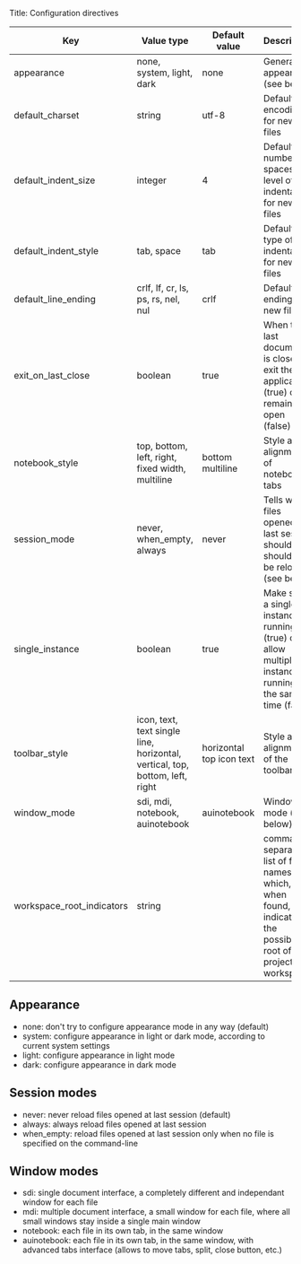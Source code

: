Title: Configuration directives

Key | Value type | Default value | Description
-----|-----|-----|-----
appearance | none, system, light, dark | none |General UI appearance (see below) 
default_charset  | string | utf-8 | Default encoding for new files
default_indent_size | integer | 4 | Default number of spaces of a level of indentation for new files
default_indent_style |  tab, space | tab | Default type of indentation for new files
default_line_ending | crlf, lf, cr, ls, ps, rs, nel, nul | crlf | Default  line ending for new files
exit_on_last_close | boolean | true | When the last document is closed, exit the application (true) or remain open (false)
notebook_style | top, bottom, left, right, fixed width, multiline | bottom multiline | Style and alignment of notebook tabs
session_mode | never, when_empty, always | never | Tells when files opened at last session should or shouldn't be reloaded (see below)
single_instance | boolean | true | Make sure a single instance is running (true) or allow multiple instances running at the same time (false)
toolbar_style | icon, text, text single line, horizontal, vertical, top, bottom, left, right | horizontal top icon text | Style and alignment of the toolbar
window_mode | sdi, mdi, notebook, auinotebook | auinotebook | Windowing mode (see below)
workspace_root_indicators | string | | comma-separated list of file names which, when found, indicates the possible root of a project workspace

## Appearance
- none: don't try to configure appearance mode in any way (default)
- system: configure appearance in light or dark mode, according to current system settings
- light: configure appearance in light mode
- dark: configure appearance in dark mode

## Session modes
- never: never reload files opened at last session (default)
- always: always reload files opened at last session
- when_empty: reload files opened at last session only when no file is specified on the command-line

## Window modes
- sdi: single document interface, a completely different and independant window for each file
- mdi: multiple document interface, a small window for each file, where all small windows stay inside a single main window
- notebook: each file in its own tab, in the same window
- auinotebook: each file in its own tab, in the same window, with advanced tabs interface (allows to move tabs, split, close button, etc.)
